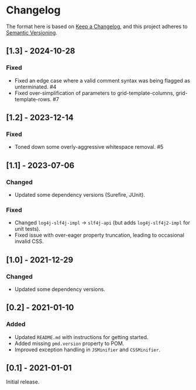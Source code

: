 # Changelog

The format here is based on [Keep a Changelog](https://keepachangelog.com/en/1.0.0/),
and this project adheres to [Semantic Versioning](https://semver.org/spec/v2.0.0.html).

## [1.3] - 2024-10-28
### Fixed
- Fixed an edge case where a valid comment syntax was being flagged as
  unterminated. #4
- Fixed over-simplification of parameters to grid-template-columns,
  grid-template-rows. #7

## [1.2] - 2023-12-14
### Fixed
- Toned down some overly-aggressive whitespace removal. #5

## [1.1] - 2023-07-06
### Changed
- Updated some dependency versions (Surefire, JUnit).

### Fixed
- Changed `log4j-slf4j-impl` → `slf4j-api` (but adds
  `log4j-slf4j2-impl` for unit tests).
- Fixed issue with over-eager property truncation, leading to
  occasional invalid CSS.

## [1.0] - 2021-12-29
### Changed
- Updated some dependency versions.

## [0.2] - 2021-01-10
### Added
- Updated `README.md` with instructions for getting started.
- Added missing `pmd.version` property to POM.
- Improved exception handling in `JSMinifier` and `CSSMinifier`.

## [0.1] - 2021-01-01
Initial release.
